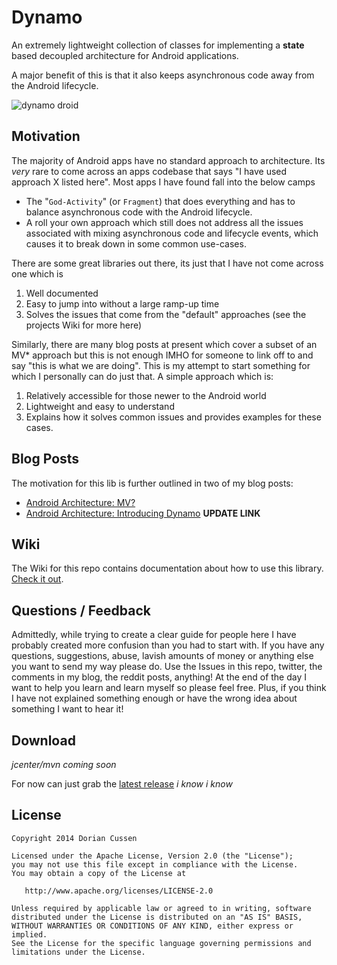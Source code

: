 # Dynamo

An extremely lightweight collection of classes for implementing a **state** based decoupled architecture for Android applications.

A major benefit of this is that it also keeps asynchronous code away from the Android lifecycle.

<img src="https://github.com/doridori/Dynamo/blob/master/gfx/DynamoDroid.png" alt="dynamo droid"/>

Motivation
----------

The majority of Android apps have no standard approach to architecture. Its _very_ rare to come across an apps codebase that says "I have used approach X listed here". Most apps I have found fall into the below camps

- The "`God-Activity`" (or `Fragment`) that does everything and has to balance asynchronous code with the Android lifecycle.
- A roll your own approach which still does not address all the issues associated with mixing asynchronous code and lifecycle events, which causes it to break down in some common use-cases.

There are some great libraries out there, its just that I have not come across one which is

1. Well documented 
2. Easy to jump into without a large ramp-up time
3. Solves the issues that come from the "default" approaches  (see the projects Wiki for more here) 

Similarly, there are many blog posts at present which cover a subset of an MV* approach but this is not enough IMHO for someone to link off to and say "this is what we are doing". This is my attempt to start something for which I personally can do just that. A simple approach which is:

1. Relatively accessible for those newer to the Android world 
2. Lightweight and easy to understand
3. Explains how it solves common issues and provides examples for these cases.

Blog Posts
----------

The motivation for this lib is further outlined in two of my blog posts:

- [Android Architecture: MV?](http://doridori.github.io/Android-Architecture-MV%3F/)
- [Android Architecture: Introducing Dynamo](http://doridori.github.io/) **UPDATE LINK**

Wiki
----

The Wiki for this repo contains documentation about how to use this library. [Check it out](https://github.com/doridori/Dynamo/wiki).

Questions / Feedback
--------------------

Admittedly, while trying to create a clear guide for people here I have probably created more confusion than you had to start with. If you have any questions, suggestions, abuse, lavish amounts of money or anything else you want to send my way please do. Use the Issues in this repo, twitter, the comments in my blog, the reddit posts, anything! At the end of the day I want to help you learn and learn myself so please feel free. Plus, if you think I have not explained something enough or have the wrong idea about something I want to hear it!

Download
--------

_jcenter/mvn coming soon_

For now can just grab the [latest release](https://github.com/doridori/Dynamo/releases) _i know i know_

License
--------

    Copyright 2014 Dorian Cussen

    Licensed under the Apache License, Version 2.0 (the "License");
    you may not use this file except in compliance with the License.
    You may obtain a copy of the License at

       http://www.apache.org/licenses/LICENSE-2.0

    Unless required by applicable law or agreed to in writing, software
    distributed under the License is distributed on an "AS IS" BASIS,
    WITHOUT WARRANTIES OR CONDITIONS OF ANY KIND, either express or implied.
    See the License for the specific language governing permissions and
    limitations under the License.
